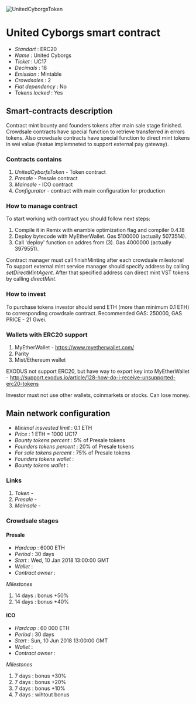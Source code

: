![UnitedCyborgsToken](logo.png "UnitedCyborgsToken")

# United Cyborgs smart contract

* _Standart_        : ERC20
* _Name_            : United Cyborgs
* _Ticket_          : UC17
* _Decimals_        : 18
* _Emission_        : Mintable
* _Crowdsales_      : 2
* _Fiat dependency_ : No
* _Tokens locked_   : Yes

## Smart-contracts description

Contract mint bounty and founders tokens after main sale stage finished. 
Crowdsale contracts have special function to retrieve transferred in errors tokens.
Also crowdsale contracts have special function to direct mint tokens in wei value (featue implemneted to support external pay gateway).

### Contracts contains
1. _UnitedCyborfsToken_ - Token contract
2. _Presale_ - Presale contract
3. _Mainsale_ - ICO contract
4. _Configurator_ - contract with main configuration for production

### How to manage contract
To start working with contract you should follow next steps:
1. Compile it in Remix with enamble optimization flag and compiler 0.4.18
2. Deploy bytecode with MyEtherWallet. Gas 5100000 (actually 5073514).
3. Call 'deploy' function on addres from (3). Gas 4000000 (actually 3979551). 

Contract manager must call finishMinting after each crowdsale milestone!
To support external mint service manager should specify address by calling _setDirectMintAgent_. After that specified address can direct mint VST tokens by calling _directMint_.

### How to invest
To purchase tokens investor should send ETH (more than minimum 0.1 ETH) to corresponding crowdsale contract.
Recommended GAS: 250000, GAS PRICE - 21 Gwei.

### Wallets with ERC20 support
1. MyEtherWallet - https://www.myetherwallet.com/
2. Parity 
3. Mist/Ethereum wallet

EXODUS not support ERC20, but have way to export key into MyEtherWallet - http://support.exodus.io/article/128-how-do-i-receive-unsupported-erc20-tokens

Investor must not use other wallets, coinmarkets or stocks. Can lose money.

## Main network configuration

* _Minimal insvested limit_     : 0.1 ETH
* _Price_                       : 1 ETH = 1000 UC17
* _Bounty tokens percent_       : 5% of Presale tokens
* _Founders tokens percent_     : 20% of Presale tokens
* _For sale tokens percent_     : 75% of Presale tokens
* _Founders tokens wallet_      :  
* _Bounty tokens wallet_        : 

### Links
1. _Token_ -
2. _Presale_ -
3. _Mainsale_ -

### Crowdsale stages

#### Presale
* _Hardcap_                    : 6000 ETH
* _Period_                     : 30 days 
* _Start_                      : Wed, 10 Jan 2018 13:00:00 GMT
* _Wallet_                     : 
* _Contract owner_             : 

_Milestones_
1. 14 days                     : bonus +50% 
2. 14 days                     : bonus +40% 

#### ICO
* _Hardcap_                    : 60 000 ETH
* _Period_                     : 30 days
* _Start_                      : Sun, 10 Jun 2018 13:00:00 GMT
* _Wallet_                     : 
* _Contract owner_             : 

_Milestones_
1. 7 days                      : bonus +30% 
2. 7 days                      : bonus +20% 
3. 7 days                      : bonus +10% 
4. 7 days                      : wihtout bonus
